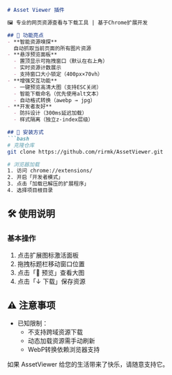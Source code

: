 ```markdown
# Asset Viewer 插件

🖼️ 专业的网页资源查看与下载工具 | 基于Chrome扩展开发

## 🌟 功能亮点
- **智能资源嗅探**  
  自动抓取当前页面的所有图片资源
- **悬浮预览面板**  
  - 置顶显示可拖拽窗口（默认在右上角）
  - 实时资源计数展示
  - 支持窗口大小锁定（400px×70vh）
- **增强交互功能**  
  - 一键预览高清大图（支持ESC关闭）
  - 智能下载命名（优先使用alt文本）
  - 自动格式转换（awebp → jpg）
- **开发者友好**  
  - 防抖设计（300ms延迟加载）
  - 样式隔离（独立z-index层级）

## 🔧 安装方式
```bash
# 克隆仓库
git clone https://github.com/rirmk/AssetViewer.git

# 浏览器加载
1. 访问 chrome://extensions/
2. 开启「开发者模式」 
3. 点击「加载已解压的扩展程序」
4. 选择项目根目录
 ```

## 🛠 使用说明
### 基本操作
1. 点击扩展图标激活面板
2. 拖拽标题栏移动窗口位置
3. 点击「👀 预览」查看大图
4. 点击「↓ 下载」保存资源

## ⚠️ 注意事项
- 已知限制：
  - 不支持跨域资源下载
  - 动态加载资源需手动刷新
  - WebP转换依赖浏览器支持

如果 AssetViewer 给您的生活带来了快乐，请随意支持它。
